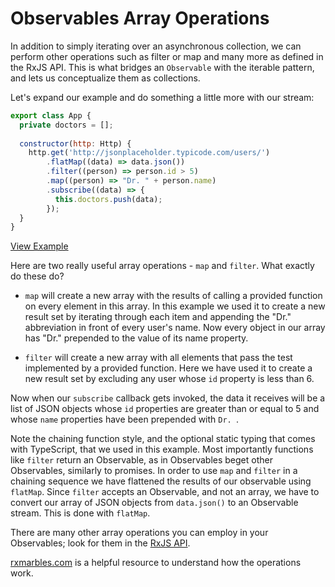 # Observables Array Operations
In addition to simply iterating over an asynchronous collection, we can perform other operations such as filter or map and many more as defined in the RxJS API. This is what bridges an `Observable` with the iterable pattern, and lets us conceptualize them as collections.

Let's expand our example and do something a little more with our stream:

```js
export class App {
  private doctors = [];
  
  constructor(http: Http) {
    http.get('http://jsonplaceholder.typicode.com/users/')
        .flatMap((data) => data.json())
        .filter((person) => person.id > 5)
        .map((person) => "Dr. " + person.name)
        .subscribe((data) => {
          this.doctors.push(data);
        });
  }
}
```
[View Example](http://plnkr.co/edit/B3idk6lePJzf7x9VCEv1?p=preview)

Here are two really useful array operations - `map` and `filter`. What exactly do these do?

* `map` will create a new array with the results of calling a provided function on every element in this array. In this example we used it to create a new result set by iterating through each item and appending the "Dr." abbreviation in front of every user's name. Now every object in our array has "Dr." prepended to the value of its name property. 

* `filter` will create a new array with all elements that pass the test implemented by a provided function. Here we have used it to create a new result set by excluding any user whose `id` property is less than 6. 

Now when our `subscribe` callback gets invoked, the data it receives will be a list of JSON objects whose `id` properties are greater than or equal to 5 and whose `name` properties have been prepended with `Dr. `. 

Note the chaining function style, and the optional static typing that comes with TypeScript, that we used in this example. Most importantly functions like `filter` return an Observable, as in Observables beget other Observables, similarly to promises. In order to use `map` and `filter` in a chaining sequence we have flattened the results of our observable using `flatMap`. Since `filter` accepts an Observable, and not an array, we have to convert our array of JSON objects from `data.json()` to an Observable stream. This is done with `flatMap`.

There are many other array operations you can employ in your Observables; look for them in the [RxJS API](https://github.com/Reactive-Extensions/RxJS). 

[rxmarbles.com](http://rxmarbles.com) is a helpful resource to understand how the operations work.

